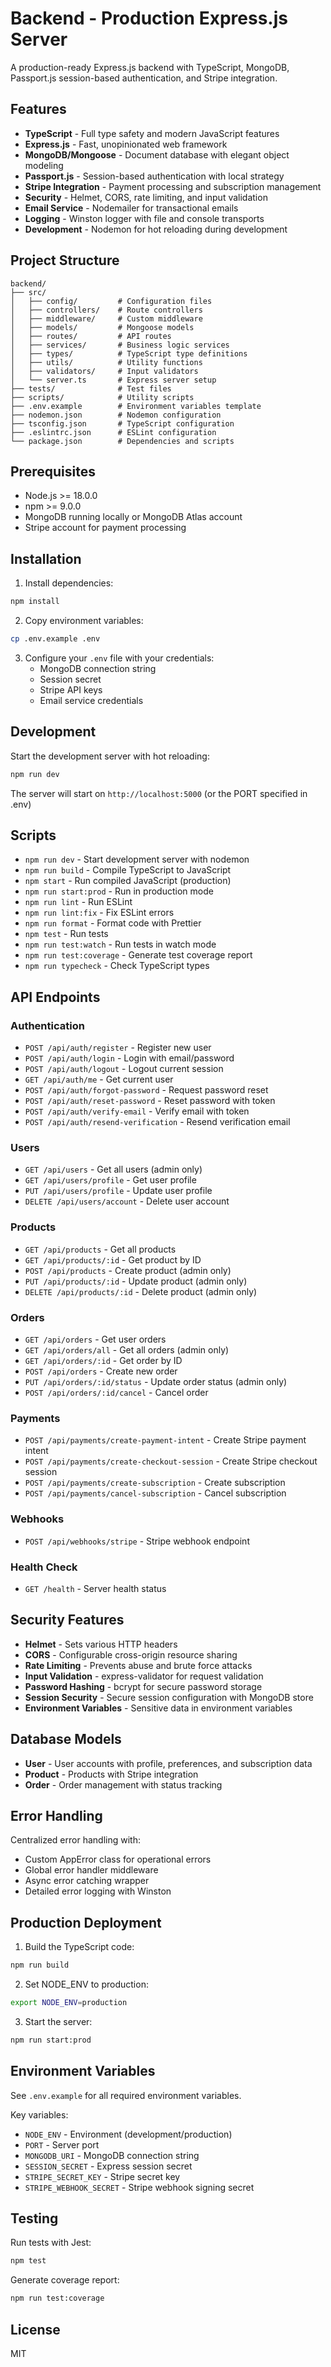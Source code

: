 # Backend - Production Express.js Server

A production-ready Express.js backend with TypeScript, MongoDB, Passport.js session-based authentication, and Stripe integration.

## Features

- **TypeScript** - Full type safety and modern JavaScript features
- **Express.js** - Fast, unopinionated web framework
- **MongoDB/Mongoose** - Document database with elegant object modeling
- **Passport.js** - Session-based authentication with local strategy
- **Stripe Integration** - Payment processing and subscription management
- **Security** - Helmet, CORS, rate limiting, and input validation
- **Email Service** - Nodemailer for transactional emails
- **Logging** - Winston logger with file and console transports
- **Development** - Nodemon for hot reloading during development

## Project Structure

```
backend/
├── src/
│   ├── config/         # Configuration files
│   ├── controllers/    # Route controllers
│   ├── middleware/     # Custom middleware
│   ├── models/         # Mongoose models
│   ├── routes/         # API routes
│   ├── services/       # Business logic services
│   ├── types/          # TypeScript type definitions
│   ├── utils/          # Utility functions
│   ├── validators/     # Input validators
│   └── server.ts       # Express server setup
├── tests/              # Test files
├── scripts/            # Utility scripts
├── .env.example        # Environment variables template
├── nodemon.json        # Nodemon configuration
├── tsconfig.json       # TypeScript configuration
├── .eslintrc.json      # ESLint configuration
└── package.json        # Dependencies and scripts
```

## Prerequisites

- Node.js >= 18.0.0
- npm >= 9.0.0
- MongoDB running locally or MongoDB Atlas account
- Stripe account for payment processing

## Installation

1. Install dependencies:
```bash
npm install
```

2. Copy environment variables:
```bash
cp .env.example .env
```

3. Configure your `.env` file with your credentials:
   - MongoDB connection string
   - Session secret
   - Stripe API keys
   - Email service credentials

## Development

Start the development server with hot reloading:
```bash
npm run dev
```

The server will start on `http://localhost:5000` (or the PORT specified in .env)

## Scripts

- `npm run dev` - Start development server with nodemon
- `npm run build` - Compile TypeScript to JavaScript
- `npm start` - Run compiled JavaScript (production)
- `npm run start:prod` - Run in production mode
- `npm run lint` - Run ESLint
- `npm run lint:fix` - Fix ESLint errors
- `npm run format` - Format code with Prettier
- `npm test` - Run tests
- `npm run test:watch` - Run tests in watch mode
- `npm run test:coverage` - Generate test coverage report
- `npm run typecheck` - Check TypeScript types

## API Endpoints

### Authentication
- `POST /api/auth/register` - Register new user
- `POST /api/auth/login` - Login with email/password
- `POST /api/auth/logout` - Logout current session
- `GET /api/auth/me` - Get current user
- `POST /api/auth/forgot-password` - Request password reset
- `POST /api/auth/reset-password` - Reset password with token
- `POST /api/auth/verify-email` - Verify email with token
- `POST /api/auth/resend-verification` - Resend verification email

### Users
- `GET /api/users` - Get all users (admin only)
- `GET /api/users/profile` - Get user profile
- `PUT /api/users/profile` - Update user profile
- `DELETE /api/users/account` - Delete user account

### Products
- `GET /api/products` - Get all products
- `GET /api/products/:id` - Get product by ID
- `POST /api/products` - Create product (admin only)
- `PUT /api/products/:id` - Update product (admin only)
- `DELETE /api/products/:id` - Delete product (admin only)

### Orders
- `GET /api/orders` - Get user orders
- `GET /api/orders/all` - Get all orders (admin only)
- `GET /api/orders/:id` - Get order by ID
- `POST /api/orders` - Create new order
- `PUT /api/orders/:id/status` - Update order status (admin only)
- `POST /api/orders/:id/cancel` - Cancel order

### Payments
- `POST /api/payments/create-payment-intent` - Create Stripe payment intent
- `POST /api/payments/create-checkout-session` - Create Stripe checkout session
- `POST /api/payments/create-subscription` - Create subscription
- `POST /api/payments/cancel-subscription` - Cancel subscription

### Webhooks
- `POST /api/webhooks/stripe` - Stripe webhook endpoint

### Health Check
- `GET /health` - Server health status

## Security Features

- **Helmet** - Sets various HTTP headers
- **CORS** - Configurable cross-origin resource sharing
- **Rate Limiting** - Prevents abuse and brute force attacks
- **Input Validation** - express-validator for request validation
- **Password Hashing** - bcrypt for secure password storage
- **Session Security** - Secure session configuration with MongoDB store
- **Environment Variables** - Sensitive data in environment variables

## Database Models

- **User** - User accounts with profile, preferences, and subscription data
- **Product** - Products with Stripe integration
- **Order** - Order management with status tracking

## Error Handling

Centralized error handling with:
- Custom AppError class for operational errors
- Global error handler middleware
- Async error catching wrapper
- Detailed error logging with Winston

## Production Deployment

1. Build the TypeScript code:
```bash
npm run build
```

2. Set NODE_ENV to production:
```bash
export NODE_ENV=production
```

3. Start the server:
```bash
npm run start:prod
```

## Environment Variables

See `.env.example` for all required environment variables.

Key variables:
- `NODE_ENV` - Environment (development/production)
- `PORT` - Server port
- `MONGODB_URI` - MongoDB connection string
- `SESSION_SECRET` - Express session secret
- `STRIPE_SECRET_KEY` - Stripe secret key
- `STRIPE_WEBHOOK_SECRET` - Stripe webhook signing secret

## Testing

Run tests with Jest:
```bash
npm test
```

Generate coverage report:
```bash
npm run test:coverage
```

## License

MIT